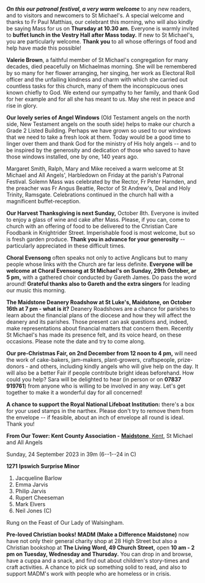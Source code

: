 
***On this our patronal festival, a very warm welcome*** to any new
readers, and to visitors and newcomers to St Michael\'s. A special
welcome and thanks to Fr Paul Matthias, our celebrant this morning, who
will also kindly be saying Mass for us on **Thursday at 10.30 am.**
Everyone is warmly invited to **buffet lunch in the Vestry Hall after
Mass today.** If new to St Michael\'s, you are particularly welcome.
**Thank you** to all whose offerings of food and help have made this
possible!

**Valerie Brown**, a faithful member of St Michael\'s congregation for
many decades, died peacefully on Michaelmas morning. She will be
remembered by so many for her flower arranging, her singing, her work as
Electoral Roll officer and the unfailing kindness and charm with which
she carried out countless tasks for this church, many of them the
inconspicuous ones known chiefly to God. We extend our sympathy to her
family, and thank God for her example and for all she has meant to us.
May she rest in peace and rise in glory.

**Our lovely series of Angel Windows** (Old Testament angels on the
north side, New Testament angels on the south side) helps to make our
church a Grade 2 Listed Building. Perhaps we have grown so used to our
windows that we need to take a fresh look at them. Today would be a good
time to linger over them and thank God for the ministry of His holy
angels -- and to be inspired by the generosity and dedication of those
who saved to have those windows installed, one by one, 140 years ago.

Margaret Smith, Ralph, Mary and Mike received a warm welcome at St
Michael and All Angels\', Harbledown on Friday at the parish\'s Patronal
Festival. Solemn Mass was celebrated by the Rector, Fr Peter Harnden,
and the preacher was Fr Angus Beattie, Rector of St Andrew\'s, Deal and
Holy Trinity, Ramsgate. Celebrations continued in the church hall with a
magnificent buffet-reception.

**Our Harvest Thanksgiving is next Sunday,** October 8th. Everyone is
invited to enjoy a glass of wine and cake after Mass. Please, if you
can, come to church with an offering of food to be delivered to the
Christian Care Foodbank in Knightrider Street. Imperishable food is most
welcome, but so is fresh garden produce. **Thank you in advance for your
generosity** -- particularly appreciated in these difficult times.

**Choral Evensong** often speaks not only to active Anglicans but to
many people whose links with the Church are far less definite.
**Everyone** **will be welcome** **at Choral Evensong at St Michael\'s
on Sunday, 29th October, ar 5 pm,** with a gathered choir conducted by
Gareth James. Do pass the word around! **Grateful thanks also to Gareth
and the extra singers** for leading our music this morning.

**The Maidstone Deanery Roadshow at St Luke\'s, Maidstone, on October
16th at 7 pm - what is it?** Deanery Roadshows are a chance for
parishes to learn about the financial plans of the diocese and how they
will affect the deanery and its parishes. Those present can ask
questions and, indeed, make representations about financial matters that
concern them. Recently St Michael\'s has made its presence felt, and its
voice heard, on these occasions. Please note the date and try to come
along.

**Our pre-Christmas Fair, on 2nd December from 12 noon to 4 pm,** will
need the work of cake-bakers, jam-makers, plant-growers, craftspeople,
prize-donors - and others, including kindly angels who will give help on
the day. It will also be a better Fair if people contribute bright ideas
beforehand. How could you help? Sara will be delighted to hear (in
person or on **07837 919761**) from anyone who is willing to be involved
in any way. Let\'s get together to make it a wonderful day for all
concerned!

**A chance to support the Royal National Lifeboat Institution:**
there\'s a box for your used stamps in the narthex. Please don\'t try to
remove them from the envelope -- if feasible, about an inch of envelope
all round is ideal. Thank you!

**From Our Tower: Kent County Association -** [**Maidstone**,
Kent](https://dove.cccbr.org.uk/tower/12644#_blank), St Michael and All
Angels

Sunday, 24 September 2023 in 39m (6--1--24 in C)

**1271** **Ipswich Surprise Minor**

1. Jacqueline Barlow
2. Emma Jarvis
3. Philip Jarvis
4. Rupert Cheeseman
5. Mark Elvers
6. Neil Jones (C)

Rung on the Feast of Our Lady of Walsingham.

**Pre-loved Christian books!** **MADM (Make a Difference Maidstone)**
now have not only their general charity shop at 28 High Street but also
a Christian bookshop at **The Living Word, 49 Church Street,** open **10
am - 2 pm on Tuesday, Wednesday and Thursday.** You can drop in and
browse, have a cuppa and a snack, and find out about children\'s
story-times and craft activities. A chance to pick up something solid to
read, and also to support MADM\'s work with people who are homeless or
in crisis.
